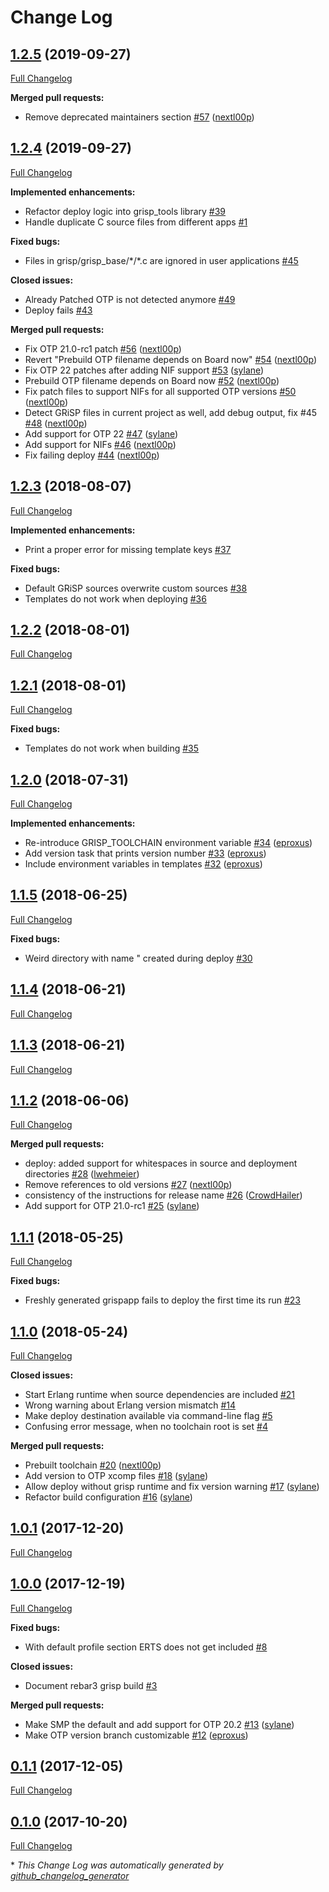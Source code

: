 # Change Log

## [1.2.5](https://github.com/grisp/rebar3_grisp/tree/1.2.5) (2019-09-27)

[Full Changelog](https://github.com/grisp/rebar3_grisp/compare/1.2.4...1.2.5)

**Merged pull requests:**

- Remove deprecated maintainers section [\#57](https://github.com/grisp/rebar3_grisp/pull/57) ([nextl00p](https://github.com/nextl00p))

## [1.2.4](https://github.com/grisp/rebar3_grisp/tree/1.2.4) (2019-09-27)

[Full Changelog](https://github.com/grisp/rebar3_grisp/compare/1.2.3...1.2.4)

**Implemented enhancements:**

- Refactor deploy logic into grisp\_tools library [\#39](https://github.com/grisp/rebar3_grisp/issues/39)
- Handle duplicate C source files from different apps [\#1](https://github.com/grisp/rebar3_grisp/issues/1)

**Fixed bugs:**

- Files in grisp/grisp\_base/\*/\*.c are ignored in user applications [\#45](https://github.com/grisp/rebar3_grisp/issues/45)

**Closed issues:**

- Already Patched OTP is not detected anymore [\#49](https://github.com/grisp/rebar3_grisp/issues/49)
- Deploy fails [\#43](https://github.com/grisp/rebar3_grisp/issues/43)

**Merged pull requests:**

- Fix OTP 21.0-rc1 patch [\#56](https://github.com/grisp/rebar3_grisp/pull/56) ([nextl00p](https://github.com/nextl00p))
- Revert "Prebuild OTP filename depends on Board now" [\#54](https://github.com/grisp/rebar3_grisp/pull/54) ([nextl00p](https://github.com/nextl00p))
- Fix OTP 22 patches after adding NIF support [\#53](https://github.com/grisp/rebar3_grisp/pull/53) ([sylane](https://github.com/sylane))
- Prebuild OTP filename depends on Board now [\#52](https://github.com/grisp/rebar3_grisp/pull/52) ([nextl00p](https://github.com/nextl00p))
- Fix patch files to support NIFs for all supported OTP versions [\#50](https://github.com/grisp/rebar3_grisp/pull/50) ([nextl00p](https://github.com/nextl00p))
- Detect GRiSP files in current project as well, add debug output, fix \#45 [\#48](https://github.com/grisp/rebar3_grisp/pull/48) ([nextl00p](https://github.com/nextl00p))
- Add support for OTP 22 [\#47](https://github.com/grisp/rebar3_grisp/pull/47) ([sylane](https://github.com/sylane))
- Add support for NIFs [\#46](https://github.com/grisp/rebar3_grisp/pull/46) ([nextl00p](https://github.com/nextl00p))
- Fix failing deploy [\#44](https://github.com/grisp/rebar3_grisp/pull/44) ([nextl00p](https://github.com/nextl00p))

## [1.2.3](https://github.com/grisp/rebar3_grisp/tree/1.2.3) (2018-08-07)

[Full Changelog](https://github.com/grisp/rebar3_grisp/compare/1.2.2...1.2.3)

**Implemented enhancements:**

- Print a proper error for missing template keys [\#37](https://github.com/grisp/rebar3_grisp/issues/37)

**Fixed bugs:**

- Default GRiSP sources overwrite custom sources [\#38](https://github.com/grisp/rebar3_grisp/issues/38)
- Templates do not work when deploying [\#36](https://github.com/grisp/rebar3_grisp/issues/36)

## [1.2.2](https://github.com/grisp/rebar3_grisp/tree/1.2.2) (2018-08-01)

[Full Changelog](https://github.com/grisp/rebar3_grisp/compare/1.2.1...1.2.2)

## [1.2.1](https://github.com/grisp/rebar3_grisp/tree/1.2.1) (2018-08-01)

[Full Changelog](https://github.com/grisp/rebar3_grisp/compare/1.2.0...1.2.1)

**Fixed bugs:**

- Templates do not work when building [\#35](https://github.com/grisp/rebar3_grisp/issues/35)

## [1.2.0](https://github.com/grisp/rebar3_grisp/tree/1.2.0) (2018-07-31)

[Full Changelog](https://github.com/grisp/rebar3_grisp/compare/1.1.5...1.2.0)

**Implemented enhancements:**

- Re-introduce GRISP\_TOOLCHAIN environment variable [\#34](https://github.com/grisp/rebar3_grisp/pull/34) ([eproxus](https://github.com/eproxus))
- Add version task that prints version number [\#33](https://github.com/grisp/rebar3_grisp/pull/33) ([eproxus](https://github.com/eproxus))
- Include environment variables in templates [\#32](https://github.com/grisp/rebar3_grisp/pull/32) ([eproxus](https://github.com/eproxus))

## [1.1.5](https://github.com/grisp/rebar3_grisp/tree/1.1.5) (2018-06-25)

[Full Changelog](https://github.com/grisp/rebar3_grisp/compare/1.1.4...1.1.5)

**Fixed bugs:**

- Weird directory with name " created during deploy [\#30](https://github.com/grisp/rebar3_grisp/issues/30)

## [1.1.4](https://github.com/grisp/rebar3_grisp/tree/1.1.4) (2018-06-21)

[Full Changelog](https://github.com/grisp/rebar3_grisp/compare/1.1.3...1.1.4)

## [1.1.3](https://github.com/grisp/rebar3_grisp/tree/1.1.3) (2018-06-21)

[Full Changelog](https://github.com/grisp/rebar3_grisp/compare/1.1.2...1.1.3)

## [1.1.2](https://github.com/grisp/rebar3_grisp/tree/1.1.2) (2018-06-06)

[Full Changelog](https://github.com/grisp/rebar3_grisp/compare/1.1.1...1.1.2)

**Merged pull requests:**

- deploy: added support for whitespaces in source and deployment directories [\#28](https://github.com/grisp/rebar3_grisp/pull/28) ([lwehmeier](https://github.com/lwehmeier))
- Remove references to old versions [\#27](https://github.com/grisp/rebar3_grisp/pull/27) ([nextl00p](https://github.com/nextl00p))
- consistency of the instructions for release name [\#26](https://github.com/grisp/rebar3_grisp/pull/26) ([CrowdHailer](https://github.com/CrowdHailer))
- Add support for OTP 21.0-rc1 [\#25](https://github.com/grisp/rebar3_grisp/pull/25) ([sylane](https://github.com/sylane))

## [1.1.1](https://github.com/grisp/rebar3_grisp/tree/1.1.1) (2018-05-25)

[Full Changelog](https://github.com/grisp/rebar3_grisp/compare/1.1.0...1.1.1)

**Fixed bugs:**

- Freshly generated grispapp fails to deploy the first time its run [\#23](https://github.com/grisp/rebar3_grisp/issues/23)

## [1.1.0](https://github.com/grisp/rebar3_grisp/tree/1.1.0) (2018-05-24)

[Full Changelog](https://github.com/grisp/rebar3_grisp/compare/1.0.1...1.1.0)

**Closed issues:**

- Start Erlang runtime when source dependencies are included [\#21](https://github.com/grisp/rebar3_grisp/issues/21)
- Wrong warning about Erlang version mismatch [\#14](https://github.com/grisp/rebar3_grisp/issues/14)
- Make deploy destination available via command-line flag [\#5](https://github.com/grisp/rebar3_grisp/issues/5)
- Confusing error message, when no toolchain root is set [\#4](https://github.com/grisp/rebar3_grisp/issues/4)

**Merged pull requests:**

- Prebuilt toolchain [\#20](https://github.com/grisp/rebar3_grisp/pull/20) ([nextl00p](https://github.com/nextl00p))
- Add version to OTP xcomp files [\#18](https://github.com/grisp/rebar3_grisp/pull/18) ([sylane](https://github.com/sylane))
- Allow deploy without grisp runtime and fix version warning [\#17](https://github.com/grisp/rebar3_grisp/pull/17) ([sylane](https://github.com/sylane))
- Refactor build configuration [\#16](https://github.com/grisp/rebar3_grisp/pull/16) ([sylane](https://github.com/sylane))

## [1.0.1](https://github.com/grisp/rebar3_grisp/tree/1.0.1) (2017-12-20)

[Full Changelog](https://github.com/grisp/rebar3_grisp/compare/1.0.0...1.0.1)

## [1.0.0](https://github.com/grisp/rebar3_grisp/tree/1.0.0) (2017-12-19)

[Full Changelog](https://github.com/grisp/rebar3_grisp/compare/0.1.1...1.0.0)

**Fixed bugs:**

- With default profile section ERTS does not get included [\#8](https://github.com/grisp/rebar3_grisp/issues/8)

**Closed issues:**

- Document rebar3 grisp build [\#3](https://github.com/grisp/rebar3_grisp/issues/3)

**Merged pull requests:**

- Make SMP the default and add support for OTP 20.2 [\#13](https://github.com/grisp/rebar3_grisp/pull/13) ([sylane](https://github.com/sylane))
- Make OTP version branch customizable [\#12](https://github.com/grisp/rebar3_grisp/pull/12) ([eproxus](https://github.com/eproxus))

## [0.1.1](https://github.com/grisp/rebar3_grisp/tree/0.1.1) (2017-12-05)

[Full Changelog](https://github.com/grisp/rebar3_grisp/compare/0.1.0...0.1.1)

## [0.1.0](https://github.com/grisp/rebar3_grisp/tree/0.1.0) (2017-10-20)

[Full Changelog](https://github.com/grisp/rebar3_grisp/compare/5a76a33028c2ee90ee0ebae52bb4dda94c991594...0.1.0)



\* *This Change Log was automatically generated by [github_changelog_generator](https://github.com/skywinder/Github-Changelog-Generator)*